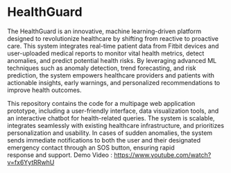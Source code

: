 # HealthGuard
The HealthGuard is an innovative, machine learning-driven platform designed to revolutionize healthcare by shifting from reactive to proactive care. This system integrates real-time patient data from Fitbit devices and user-uploaded medical reports to monitor vital health metrics, detect anomalies, and predict potential health risks. By leveraging advanced ML techniques such as anomaly detection, trend forecasting, and risk prediction, the system empowers healthcare providers and patients with actionable insights, early warnings, and personalized recommendations to improve health outcomes.

This repository contains the code for a multipage web application prototype, including a user-friendly interface, data visualization tools, and an interactive chatbot for health-related queries. The system is scalable, integrates seamlessly with existing healthcare infrastructure, and prioritizes personalization and usability. In cases of sudden anomalies, the system sends immediate notifications to both the user and their designated emergency contact through an SOS button, ensuring rapid response and support.
Demo Video : 
https://www.youtube.com/watch?v=fx6YytRRwhU
